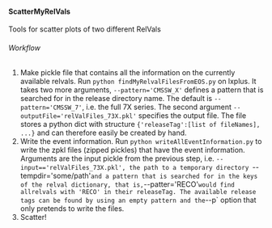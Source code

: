 
#### ScatterMyRelVals 
  Tools for scatter plots of two different RelVals  
  
###### Workflow
1. Make pickle file that contains all the information on the currently available relvals. Run `python findMyRelvalFilesFromEOS.py` on lxplus. It takes two more arguments, `--pattern='CMSSW_X'` defines a pattern that is searched
for in the release directory name. The default is `--pattern='CMSSW_7'`, i.e. the full 7X series. The second argument `--outputFile='relValFiles_73X.pkl'` specifies the output file. The file stores a python dict with structure `{'releaseTag':[list of fileNames], ...}` and can therefore easily be created by hand.
2. Write the event information. Run `python writeAllEventInformation.py` to write the zpkl files (zipped pickles) that have the event information. Arguments are the input pickle from the previous step, i.e. `--input=='relValFiles_73X.pkl', the path to a temporary directory `--tempdir='some/path'` and a pattern that is searched for in the keys of the relval dictionary, that is, `--patter='RECO'` would find allrelvals with 'RECO' in their releaseTag. The available release tags can be found by using an empty pattern and the `--p` option that only pretends to write the files.
3. Scatter!
